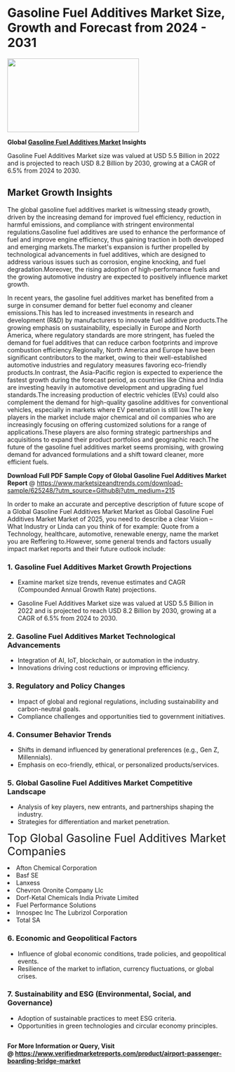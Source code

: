 <H1>Gasoline Fuel Additives Market Size, Growth and Forecast from 2024 - 2031</H1><img class="aligncenter size-medium wp-image-584254" src="https://thirdeyenews.in/wp-content/uploads/2024/09/Global-Market-Research-300x168.jpeg" alt="" width="300" height="168" /><p><strong>Global&nbsp;<a href="https://www.marketsizeandtrends.com/download-sample/625248/?utm_source=Github8j?utm_medium=215">Gasoline Fuel Additives Market</a> Insights</strong></p><p>Gasoline Fuel Additives Market size was valued at USD 5.5 Billion in 2022 and is projected to reach USD 8.2 Billion by 2030, growing at a CAGR of 6.5% from 2024 to 2030.</p><p><h2>Market Growth Insights</h2> <p>The global gasoline fuel additives market is witnessing steady growth, driven by the increasing demand for improved fuel efficiency, reduction in harmful emissions, and compliance with stringent environmental regulations.Gasoline fuel additives are used to enhance the performance of fuel and improve engine efficiency, thus gaining traction in both developed and emerging markets.The market's expansion is further propelled by technological advancements in fuel additives, which are designed to address various issues such as corrosion, engine knocking, and fuel degradation.Moreover, the rising adoption of high-performance fuels and the growing automotive industry are expected to positively influence market growth.</p> <p>In recent years, the gasoline fuel additives market has benefited from a surge in consumer demand for better fuel economy and cleaner emissions.This has led to increased investments in research and development (R&D) by manufacturers to innovate fuel additive products.The growing emphasis on sustainability, especially in Europe and North America, where regulatory standards are more stringent, has fueled the demand for fuel additives that can reduce carbon footprints and improve combustion efficiency.Regionally, North America and Europe have been significant contributors to the market, owing to their well-established automotive industries and regulatory measures favoring eco-friendly products.In contrast, the Asia-Pacific region is expected to experience the fastest growth during the forecast period, as countries like China and India are investing heavily in automotive development and upgrading fuel standards.The increasing production of electric vehicles (EVs) could also complement the demand for high-quality gasoline additives for conventional vehicles, especially in markets where EV penetration is still low.The key players in the market include major chemical and oil companies who are increasingly focusing on offering customized solutions for a range of applications.These players are also forming strategic partnerships and acquisitions to expand their product portfolios and geographic reach.The future of the gasoline fuel additives market seems promising, with growing demand for advanced formulations and a shift toward cleaner, more efficient fuels.</p> <p><span class=""><strong>Download Full PDF Sample Copy of Global Gasoline Fuel Additives Market Report</strong> @ <a href="https://www.marketsizeandtrends.com/download-sample/625248/?utm_source=Github8j?utm_medium=215" target="_blank">https://www.marketsizeandtrends.com/download-sample/625248/?utm_source=Github8j?utm_medium=215</a></span></p><p>In order to make an accurate and perceptive description of future scope of a Global&nbsp;Gasoline Fuel Additives Market Market as Global&nbsp;Gasoline Fuel Additives Market Market of 2025, you need to describe a clear Vision &ndash; What Industry or Linda can you think of for example: Quote from a Technology, healthcare, automotive, renewable energy, name the market you are Reffering to.However, some general trends and factors usually impact market reports and their future outlook include:</p><h3>1.&nbsp;<strong>Gasoline Fuel Additives Market Growth Projections</strong></h3><ul><li>Examine market size trends, revenue estimates and CAGR (Compounded Annual Growth Rate) projections.</li><li><p>Gasoline Fuel Additives Market size was valued at USD 5.5 Billion in 2022 and is projected to reach USD 8.2 Billion by 2030, growing at a CAGR of 6.5% from 2024 to 2030.</p></li></ul><h3>2.&nbsp;<strong>Gasoline Fuel Additives Market Technological Advancements</strong></h3><ul><li>Integration of AI, IoT, blockchain, or automation in the industry.</li><li>Innovations driving cost reductions or improving efficiency.</li></ul><h3>3.&nbsp;<strong>Regulatory and Policy Changes</strong></h3><ul><li>Impact of global and regional regulations, including sustainability and carbon-neutral goals.</li><li>Compliance challenges and opportunities tied to government initiatives.</li></ul><h3>4.&nbsp;<strong>Consumer Behavior Trends</strong></h3><ul><li>Shifts in demand influenced by generational preferences (e.g., Gen Z, Millennials).</li><li>Emphasis on eco-friendly, ethical, or personalized products/services.</li></ul><h3>5.&nbsp;<strong>Global Gasoline Fuel Additives Market Competitive Landscape</strong></h3><ul><li>Analysis of key players, new entrants, and partnerships shaping the industry.</li><li>Strategies for differentiation and market penetration.</li></ul><p data-pm-slice="1 1 []"><span style="color: inherit; font-family: inherit; font-size: 25px;">Top Global Gasoline Fuel Additives Market Companies</span></p><div class="" data-test-id=""><p><li>Afton Chemical Corporation</li><li> Basf SE</li><li> Lanxess</li><li> Chevron Oronite Company Llc</li><li> Dorf-Ketal Chemicals India Private Limited</li><li> Fuel Performance Solutions</li><li> Innospec Inc The Lubrizol Corporation</li><li> Total SA</li></p></div><h3>6.&nbsp;<strong>Economic and Geopolitical Factors</strong></h3><ul><li>Influence of global economic conditions, trade policies, and geopolitical events.</li><li>Resilience of the market to inflation, currency fluctuations, or global crises.</li></ul><h3>7.&nbsp;<strong>Sustainability and ESG (Environmental, Social, and Governance)</strong></h3><ul><li>Adoption of sustainable practices to meet ESG criteria.</li><li>Opportunities in green technologies and circular economy principles.</li></ul><h2><strong style="font-size: 14px;">For More Information or Query, Visit @&nbsp;</strong><a style="background-color: #ffffff; font-size: 14px;" href="https://www.marketsizeandtrends.com/report/gasoline-fuel-additives-market/" target="_blank">https://www.verifiedmarketreports.com/product/airport-passenger-boarding-bridge-market</a></h2>